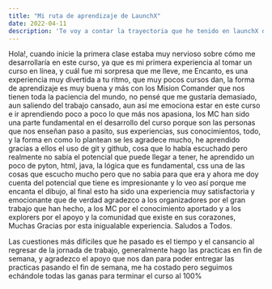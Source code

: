 ```yaml
---
title: "Mi ruta de aprendizaje de LaunchX"
date: 2022-04-11
description: 'Te voy a contar la trayectoria que he tenido en launchX de Innovaccion Virtual'
---
```


Hola!, cuando inicie la primera clase estaba muy nervioso sobre cómo me desarrollaría en este curso, ya que es mi primera experiencia al tomar un curso en línea, y cuál fue mi sorpresa que me lleve, me Encanto, es una experiencia muy divertida a tu ritmo, que muy pocos cursos dan, la forma de aprendizaje es muy buena y más con los Mision Comander que nos tienen toda la paciencia del mundo, no pensé que me gustaría demasiado, aun saliendo del trabajo cansado, aun así me emociona estar en este curso e ir aprendiendo poco a poco lo que más nos apasiona, los MC han sido una parte fundamental en el desarrollo del curso porque son las personas que nos enseñan paso a pasito, sus experiencias, sus conocimientos, todo, y la forma en como lo plantean se les agradece mucho, he aprendido gracias a ellos el uso de git y github, cosa que lo había escuchado pero realmente no sabía el potencial que puede llegar a tener, he aprendido un poco de pyton, html, java, la lógica que es fundamental, css una de las cosas que escucho mucho pero que no sabia para que era y ahora me doy cuenta del potencial que tiene es impresionante y lo veo así porque me encanta el dibujo, al final esto ha sido una experiencia muy satisfactoria y emocionante que de verdad agradezco a los organizadores por el gran trabajo que han hecho, a los MC por el conocimiento aportado y a los explorers por el apoyo y la comunidad que existe en sus corazones, Muchas Gracias por esta inigualable experiencia. Saludos a Todos.

Las cuestiones más difíciles que he pasado es el tiempo y el cansancio al regresar de la jornada de trabajo, generalmente hago las practicas en fin de semana, y agradezco el apoyo que nos dan para poder entregar las practicas pasando el fin de semana, me ha costado pero seguimos echándole todas las ganas para terminar el curso al 100%
